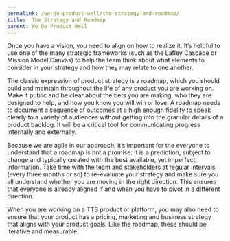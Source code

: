```yaml
---
permalink: /we-do-product-well/the-strategy-and-roadmap/
title:  The Strategy and Roadmap
parent: We Do Product Well
---
```

Once you have a vision, you need to align on how to realize it. It’s helpful to use one of the many strategic frameworks (such as the Lafley Cascade or Mission Model Canvas) to help the team think about what elements to consider in your strategy and how they may relate to one another.

The classic expression of product strategy is a roadmap, which you should build and maintain throughout the life of any product you are working on. Make it public and be clear about the bets you are making, who they are designed to help, and how you know you will win or lose. A roadmap needs to document a sequence of outcomes at a high enough fidelity to speak clearly to a variety of audiences without getting into the granular details of a product backlog. It will be a critical tool for communicating progress internally and externally.

Because we are agile in our approach, it’s important for the everyone to understand that a roadmap is not a promise: it is a prediction, subject to change and typically created with the best available, yet imperfect, information. Take time with the team and stakeholders at regular intervals (every three months or so) to re-evaluate your strategy and make sure you all understand whether you are moving in the right direction. This ensures that everyone is already aligned if and when you have to pivot in a different direction.

When you are working on a TTS product or platform, you may also need to ensure that your product has a pricing, marketing and business strategy that aligns with your product goals. Like the roadmap, these should be iterative and measurable.

